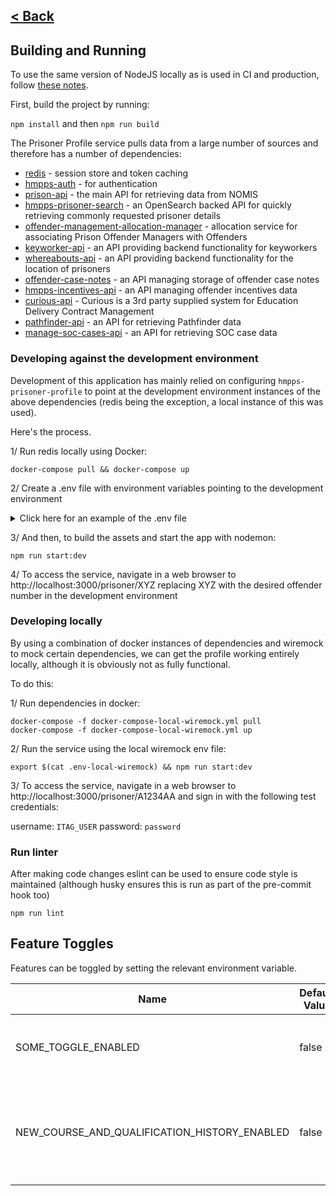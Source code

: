 [< Back](../README.md)
---

## Building and Running

To use the same version of NodeJS locally as is used in CI and production, follow [these notes](nvm.md).

First, build the project by running:

`npm install` and then `npm run build`

The Prisoner Profile service pulls data from a large number of sources and 
therefore has a number of dependencies:

* [redis](https://redis.io/) - session store and token caching
* [hmpps-auth](https://github.com/ministryofjustice/hmpps-auth) - for authentication
* [prison-api](https://github.com/ministryofjustice/prison-api) - the main API for retrieving data from NOMIS 
* [hmpps-prisoner-search](https://github.com/ministryofjustice/hmpps-prisoner-search) - an OpenSearch backed API for quickly retrieving commonly requested prisoner details
* [offender-management-allocation-manager](https://github.com/ministryofjustice/offender-management-allocation-manager) - allocation service for associating Prison Offender Managers with Offenders
* [keyworker-api](https://github.com/ministryofjustice/keyworker-api) - an API providing backend functionality for keyworkers
* [whereabouts-api](https://github.com/ministryofjustice/whereabouts-api) - an API providing backend functionality for the location of prisoners
* [offender-case-notes](https://github.com/ministryofjustice/offender-case-notes) - an API managing storage of offender case notes
* [hmpps-incentives-api](https://github.com/ministryofjustice/hmpps-incentives-api) - an API managing offender incentives data
* [curious-api](https://github.com/ministryofjustice/curious-API) - Curious is a 3rd party supplied system for Education Delivery Contract Management
* [pathfinder-api](https://github.com/ministryofjustice/pathfinder-api) - an API for retrieving Pathfinder data
* [manage-soc-cases-api](https://github.com/ministryofjustice/manage-soc-cases-api) - an API for retrieving SOC case data

### Developing against the development environment
Development of this application has mainly relied on configuring `hmpps-prisoner-profile` to point at the development 
environment instances of the above dependencies (redis being the exception, a local instance of this was used).

Here's the process.

1/ Run redis locally using Docker:
```
docker-compose pull && docker-compose up
```

2/ Create a .env file with environment variables pointing to the development environment
<details>
<summary>Click here for an example of the .env file</summary>
<br>
Note, client credentials and contentful details need to be retrieved from the dev kubernetes secrets to provide the missing client id and secret variables.

```
PORT=3000
NODE_ENV=development
ENVIRONMENT_NAME=DEV
SYSTEM_PHASE=DEV
TOKEN_VERIFICATION_ENABLED=false
API_CLIENT_ID=
API_CLIENT_SECRET=
SYSTEM_CLIENT_ID=
SYSTEM_CLIENT_SECRET=
ACTIVITIES_URL=https://activities-dev.prison.service.justice.gov.uk/activities
ADJUDICATIONS_UI_URL=https://manage-adjudications-dev.hmpps.service.justice.gov.uk
ALLOCATION_MANAGER_ENDPOINT_URL=https://dev.moic.service.justice.gov.uk
APPOINTMENTS_URL=https://activities-dev.prison.service.justice.gov.uk/appointments
CALCULATE_RELEASE_DATES_UI_URL=https://calculate-release-dates-dev.hmpps.service.justice.gov.uk
CASE_NOTES_API_URL=https://dev.offender-case-notes.service.justice.gov.uk
COMPONENT_API_LATEST=true
COMPONENT_API_URL=https://frontend-components-dev.hmpps.service.justice.gov.uk
DEV__COMPONENT_API_URL=https://frontend-components-dev.hmpps.service.justice.gov.uk
LOCAL__COMPONENT_API_URL=http://localhost:3123
CREATE_AND_VARY_A_LICENCE_UI_URL=https://create-and-vary-a-licence-dev.hmpps.service.justice.gov.uk
CURIOUS_API_URL=https://testservices.sequation.net/sequation-virtual-campus2-api
DPS_HOME_PAGE_URL=https://digital-dev.prison.service.justice.gov.uk
HMPPS_AUTH_URL=https://sign-in-dev.hmpps.service.justice.gov.uk/auth
HMPPS_NON_ASSOCIATIONS_API_URL=https://non-associations-api-dev.hmpps.service.justice.gov.uk
INCENTIVES_API_URL=https://incentives-api-dev.hmpps.service.justice.gov.uk
INGRESS_URL=http://localhost:3000
KEYWORKER_API_URL=https://keyworker-api-dev.prison.service.justice.gov.uk
MANAGE_ADJUDICATIONS_API_URL=https://manage-adjudications-api-dev.hmpps.service.justice.gov.uk
MANAGE_A_WARRANT_FOLDER_UI_URL=https://manage-a-warrant-folder-dev.hmpps.service.justice.gov.uk
MANAGE_SOC_CASES_API_URL=https://manage-soc-cases-api-dev.hmpps.service.justice.gov.uk
MANAGE_SOC_CASES_UI_URL=https://manage-soc-cases-dev.hmpps.service.justice.gov.uk
MANAGE_USERS_API_URL=https://manage-users-api-dev.hmpps.service.justice.gov.uk
NON_ASSOCIATIONS_UI_URL=https://non-associations-dev.hmpps.service.justice.gov.uk
OFFENDER_CATEGORISATION_UI_URL=https://dev.offender-categorisation.service.justice.gov.uk
PATHFINDER_API_URL=https://dev-api.pathfinder.service.justice.gov.uk
PATHFINDER_UI_URL=https://dev.pathfinder.service.justice.gov.uk
PRISONER_PROFILE_DELIUS_API_URL=https://prisoner-profile-and-delius-dev.hmpps.service.justice.gov.uk
PRISONER_SEARCH_API_URL=https://prisoner-search-dev.prison.service.justice.gov.uk
PRISON_API_URL=https://prison-api-dev.prison.service.justice.gov.uk
USE_OF_FORCE_UI_URL=https://dev.use-of-force.service.justice.gov.uk
WELCOME_PEOPLE_INTO_PRISON_UI_URL=https://welcome-dev.prison.service.justice.gov.uk
WHEREABOUTS_API_URL=https://whereabouts-api-dev.service.justice.gov.uk
LEARNING_AND_WORK_PROGRESS_UI_URL=https://learning-and-work-progress-dev.hmpps.service.justice.gov.uk
EDUCATION_AND_WORK_PLAN_API_URL=https://learningandworkprogress-api-dev.hmpps.service.justice.gov.uk
CONTENTFUL_HOST=https://graphql.contentful.com
CONTENTFUL_SPACE_ID=
CONTENTFUL_ACCESS_TOKEN=
```
</details>

3/ And then, to build the assets and start the app with nodemon:
```
npm run start:dev
```

4/ To access the service, navigate in a web browser to http://localhost:3000/prisoner/XYZ
replacing XYZ with the desired offender number in the development environment

### Developing locally

By using a combination of docker instances of dependencies and wiremock to mock 
certain dependencies, we can get the profile working entirely locally, although it is
obviously not as fully functional.

To do this:

1/ Run dependencies in docker:
```
docker-compose -f docker-compose-local-wiremock.yml pull
docker-compose -f docker-compose-local-wiremock.yml up
```

2/ Run the service using the local wiremock env file:
```
export $(cat .env-local-wiremock) && npm run start:dev
```

3/ To access the service, navigate in a web browser to http://localhost:3000/prisoner/A1234AA
and sign in with the following test credentials:

username: `ITAG_USER`
password: `password`

### Run linter

After making code changes eslint can be used to ensure code style is maintained
(although husky ensures this is run as part of the pre-commit hook too)
```
npm run lint
```

## Feature Toggles
Features can be toggled by setting the relevant environment variable.

| Name                                         | Default Value | Type    | Description                                                                                        |
|----------------------------------------------|---------------|---------|----------------------------------------------------------------------------------------------------|
| SOME_TOGGLE_ENABLED                          | false         | Boolean | Example feature toggle, for demonstration purposes.                                                |
| NEW_COURSE_AND_QUALIFICATION_HISTORY_ENABLED | false         | Boolean | Set to true to show the new In-prison courses and qualifications history on the Work & Skills tab. |
